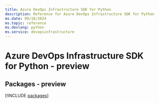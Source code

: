 ```yaml
---
title: Azure DevOps Infrastructure SDK for Python
description: Reference for Azure DevOps Infrastructure SDK for Python
ms.date: 09/10/2024
ms.topic: reference
ms.devlang: python
ms.service: devopsinfrastructure
---
```

# Azure DevOps Infrastructure SDK for Python - preview
## Packages - preview
[!INCLUDE [packages](devops-infrastructure-index.md)]